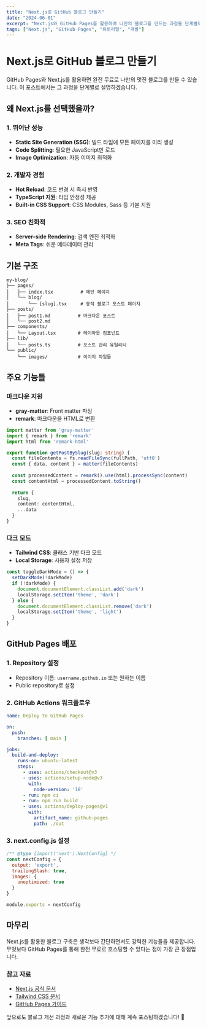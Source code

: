 ```yaml
---
title: "Next.js로 GitHub 블로그 만들기"
date: "2024-06-01"
excerpt: "Next.js와 GitHub Pages를 활용하여 나만의 블로그를 만드는 과정을 단계별로 설명합니다."
tags: ["Next.js", "GitHub Pages", "튜토리얼", "개발"]
---
```


# Next.js로 GitHub 블로그 만들기

GitHub Pages와 Next.js를 활용하면 완전 무료로 나만의 멋진 블로그를 만들 수 있습니다. 이 포스트에서는 그 과정을 단계별로 설명하겠습니다.

## 왜 Next.js를 선택했을까?

### 1. 뛰어난 성능
- **Static Site Generation (SSG)**: 빌드 타임에 모든 페이지를 미리 생성
- **Code Splitting**: 필요한 JavaScript만 로드
- **Image Optimization**: 자동 이미지 최적화

### 2. 개발자 경험
- **Hot Reload**: 코드 변경 시 즉시 반영
- **TypeScript 지원**: 타입 안정성 제공
- **Built-in CSS Support**: CSS Modules, Sass 등 기본 지원

### 3. SEO 친화적
- **Server-side Rendering**: 검색 엔진 최적화
- **Meta Tags**: 쉬운 메타데이터 관리

## 기본 구조

```
my-blog/
├── pages/
│   ├── index.tsx          # 메인 페이지
│   └── blog/
│       └── [slug].tsx     # 동적 블로그 포스트 페이지
├── posts/
│   ├── post1.md          # 마크다운 포스트
│   └── post2.md
├── components/
│   └── Layout.tsx        # 레이아웃 컴포넌트
├── lib/
│   └── posts.ts          # 포스트 관리 유틸리티
└── public/
    └── images/           # 이미지 파일들
```

## 주요 기능들

### 마크다운 지원
- **gray-matter**: Front matter 파싱
- **remark**: 마크다운을 HTML로 변환

```typescript
import matter from 'gray-matter'
import { remark } from 'remark'
import html from 'remark-html'

export function getPostBySlug(slug: string) {
  const fileContents = fs.readFileSync(fullPath, 'utf8')
  const { data, content } = matter(fileContents)
  
  const processedContent = remark().use(html).processSync(content)
  const contentHtml = processedContent.toString()
  
  return {
    slug,
    content: contentHtml,
    ...data
  }
}
```

### 다크 모드
- **Tailwind CSS**: 클래스 기반 다크 모드
- **Local Storage**: 사용자 설정 저장

```typescript
const toggleDarkMode = () => {
  setDarkMode(!darkMode)
  if (!darkMode) {
    document.documentElement.classList.add('dark')
    localStorage.setItem('theme', 'dark')
  } else {
    document.documentElement.classList.remove('dark')
    localStorage.setItem('theme', 'light')
  }
}
```

## GitHub Pages 배포

### 1. Repository 설정
- Repository 이름: `username.github.io` 또는 원하는 이름
- Public repository로 설정

### 2. GitHub Actions 워크플로우
```yaml
name: Deploy to GitHub Pages

on:
  push:
    branches: [ main ]

jobs:
  build-and-deploy:
    runs-on: ubuntu-latest
    steps:
      - uses: actions/checkout@v3
      - uses: actions/setup-node@v3
        with:
          node-version: '18'
      - run: npm ci
      - run: npm run build
      - uses: actions/deploy-pages@v1
        with:
          artifact_name: github-pages
          path: ./out
```

### 3. next.config.js 설정
```javascript
/** @type {import('next').NextConfig} */
const nextConfig = {
  output: 'export',
  trailingSlash: true,
  images: {
    unoptimized: true
  }
}

module.exports = nextConfig
```

## 마무리

Next.js를 활용한 블로그 구축은 생각보다 간단하면서도 강력한 기능들을 제공합니다. 무엇보다 GitHub Pages를 통해 완전 무료로 호스팅할 수 있다는 점이 가장 큰 장점입니다.

### 참고 자료
- [Next.js 공식 문서](https://nextjs.org/docs)
- [Tailwind CSS 문서](https://tailwindcss.com/docs)
- [GitHub Pages 가이드](https://pages.github.com/)

앞으로도 블로그 개선 과정과 새로운 기능 추가에 대해 계속 포스팅하겠습니다! 🚀
